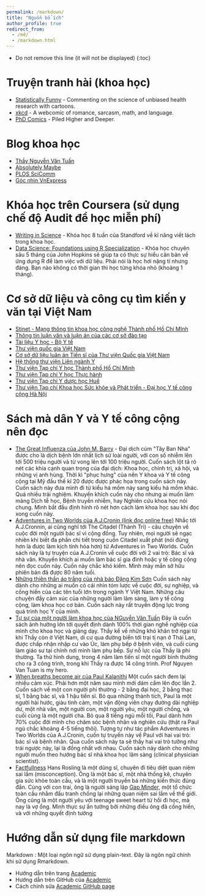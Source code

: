```yaml
---
permalink: /markdown/
title: "Nguồn bổ ích"
author_profile: true
redirect_from: 
  - /md/
  - /markdown.html
---
```


* Do not remove this line (it will not be displayed)
{:toc}

Truyện tranh hài (khoa học)
=====
- [Statistically Funny](https://statistically-funny.blogspot.com/) - Commenting on the science of unbiased health research with cartoons.
- [xkcd](https://xkcd.com/) - A webcomic of romance, sarcasm, math, and language.
- [PhD Comics](http://phdcomics.com/) - Piled Higher and Deeper.

Blog khoa học
=====
- [Thầy Nguyễn Văn Tuấn](https://nguyenvantuan.info/)
- [Absolutely Maybe](https://absolutelymaybe.plos.org/)
- [PLOS SciComm](https://scicomm.plos.org/)
- [Góc nhìn VnExpress](https://vnexpress.net/goc-nhin)

Khóa học trên Coursera (sử dụng chế độ Audit để học miễn phí)
=====
- [Writing in Science](https://www.coursera.org/learn/sciwrite) - Khóa học 8 tuần của Standford về kĩ năng viết lách trong khoa học.
- [Data Science: Foundations using R Specialization](https://www.coursera.org/specializations/data-science-foundations-r) - Khóa học chuyên sâu 5 tháng của John Hopkins sẽ giúp ta có thực sự hiểu căn bản về ứng dụng R để làm việc với dữ liệu. Phải nói là học hơi nặng tí nhưng đáng. Bạn nào không có thời gian thì học từng khóa nhỏ (khoảng 1 tháng).

Cơ sở dữ liệu và công cụ tìm kiến y văn tại Việt Nam
====
- [Stinet - Mạng thông tin khoa học công nghệ Thành phố Hồ Chí MInh](http://www.stinet.gov.vn/)
- [Thông tin luận văn và luận án của các cơ sở đào tạo](http://luanvan.moet.edu.vn/?page=1.31)
- [Tài liệu Y học - Bộ Y tế](http://tailieu.yte.gov.vn/)
- [Thư viện quốc gia Việt Nam](http://opac.nlv.gov.vn/pages/opac/wpid-home.html)
- [Cơ sở dữ liệu luân án Tiến sĩ của Thư viện Quốc gia Việt Nam](http://luanan.nlv.gov.vn/)
- [Hệ thống thư viện Liên ngành Y](http://lienthuvien.yte.gov.vn/)
- [Thư viện Tạp chí Y học Thành phố Hồ Chí Minh](https://yhoctphcm.ump.edu.vn/)
- [Thư viện Tạp chí Y học Thực hành](http://www.yhth.vn/thu-vien_l10.aspx)
- [Thư viện Tạp chí Y dược học Huế](http://jmp.huemed-univ.edu.vn/TkeBBTheonam.aspx)
- [Thư viện Tạp chí Khoa học Sức khỏe và Phát triển - Đại học Y tế công cộng Hà Nội](http://jhds.vn/advance-search)

Sách mà dân Y và Y tế công cộng nên đọc
====
- [The Great Influenza của John M. Barry](https://www.goodreads.com/book/show/29036.The_Great_Influenza) - Đại dịch cúm "Tây Ban Nha" được cho là dịch bệnh lớn nhất lịch sử loài người, với con số nhiễm lên tới 500 triệu người và từ vong lên tới 100 triệu người. Cuốn sách lột tả rõ nét các khía cạnh quan trọng của đại dịch: Khoa học, chính trị, xã hội, và những vị anh hùng. Thời kì "phục hưng" của nền Y khoa và Y tế công cộng tại Mỹ đầu thế kỉ 20 được được phác họa trong cuốn sách này. Cuốn sách này đưa mình đi từ kiểu há mồm này sang kiểu há mồm khác. Quá nhiều trải nghiệm. Khuyến khích cuốn này cho nhưng ai muốn làm mảng Dịch tễ học, Bệnh truyền nhiễm, hay Nghiên cứu khoa học nói chung. Mình bắt đầu định hình rõ nét hơn cách làm khoa học sau khi đọc xong cuốn này.
- [Adventures in Two Worlds của A.J.Cronin (link đọc online free)](https://archive.org/details/in.ernet.dli.2015.350313/page/n17/mode/2up) Nhắc tới A.J.Cronnin, ai cũng nghĩ tới The Citadel (Thành Trì) - câu chuyện về cuộc đời một người bác sĩ vì cộng đồng. Tuy nhiên, mọi người sẽ ngạc nhiên khi biết đa phần chi tiết trong cuốn Citadel xuất phát (nói đúng hơn là được làm kịch tính hóa hơn) từ Adventures in Two Worlds. Cuốn sách này là tự truyện của A.J.Cronin về cuộc đời với 2 vai trò: Bác sĩ và nhà văn. Khuyến khích ai muốn làm bác sĩ gia đình hoặc y tế công cộng nên đọc cuốn này. Cuốn này chắc khó kiếm. Mình mày mắn sở hữu phiên bản đã được 80 năm tuổi.
- [Những thiên thần áo trắng của nhà báo Đặng Kim Sơn](https://tiki.vn/nhung-thien-than-ao-trang-p338440.html) Cuốn sách này dành cho những ai muốn có cái nhìn tóm lược về cuộc đời, sự nghiệp, và cống hiến của các tên tuổi lớn trong ngành Y Việt Nam. Những câu chuyện đầy cảm xúc của những người làm lâm sàng, làm y tế công cộng, làm khoa học cơ bản. Cuốn sách này rất truyền động lực trong quá trình học Y của mình.
- [Tự sự của một người làm khoa học của NGuyễn Văn Tuấn](https://tiki.vn/tu-su-cua-mot-nguoi-lam-khoa-hoc-p375143.html) Đây là cuốn sách ảnh hưởng lớn tới quyết định dành 100% thời gian nghề nghiệp của mình cho khoa học và giảng dạy. Thầy kể về những khó khăn trở ngại từ khi Thầy còn ở Việt Nam, di cư qua đường biển tới trại tị nạn ở Thái Lan, được chấp nhận nhập cư vào Úc, làm phụ bếp ở bệnh viện, và cuối cùng làm giáo sư tại chính nơi mình làm phụ bếp. Sự nỗ lực của Thầy là phi thường. Ta thử hình dung, trong 4 năm làm tiến sĩ một người bình thường cho ra 3 công trình, trong khi Thầy ra được 14 công trình. Prof Nguyen Van Tuan is my hero.
- [When breaths become air của Paul Kalanithi](https://www.goodreads.com/book/show/25899336-when-breath-becomes-air) Một cuốn sách đem lại nhiều cảm xúc. Phải hơn một năm sau mình mới dám cầm lên đọc lần 2. Cuốn sách về một con người phi thường - 2 bằng đại học, 2 bằng thạc sĩ, 1 bằng bác sĩ, và 1 hậu tiến sĩ. Bỏ qua những thành tích, Paul là một người hài hước, giàu tình cảm, một vận động viên chạy đường dài nghiệp dư, một nhà văn, một người con, một người yêu, một người chồng, và cuối cùng là một người cha. Bỏ qua 8 tiếng ngủ mỗi tối, Paul dành hơn 70% cuộc đời mình cho chăm sóc bệnh nhân và nghiên cứu (thật ra Paul ngủ chắc khoảng 4-5 tiếng thôi). Tượng tự như tác phẩm Adventures in Two Worlds của A.J.Cronin, cuốn tự truyền này về Paul với hai vai trò: bác sĩ và bệnh nhân. Qua cuốn sách này ta sẽ thấy hai vai trò tưởng như trái ngược này, lại là đồng nhất với nhau. Cuốn sách này dành cho những người muốn theo hướng bác sĩ nhà khoa học lâm sàng (clinical physician scientist).
- [Factfullness](https://www.gatesnotes.com/Books/Factfulness) Hans Rosling là một dũng sĩ, chuyên đi tiêu diệt quan niệm sai lầm (misconception). Ông là một bác sĩ, một nhà thống kê, chuyên gia sức khỏe toàn cầu, và là một người truyền bá những kiến thức đúng đắn. Cùng với con trai, ông là người sáng lập [Gap Minder](https://www.gapminder.org/), một tổ chức toàn cầu nhằm đấu tranh chống lại những quan niệm sai lầm về thế giới. Ông cũng là một người yêu với teenage sweet heart từ hồi đi học, mà nay là vợ ổng. Mình thực sự ấn tưởng bởi những điều ông đã cống hiến, và với những quyết định tưởng 

Hướng dẫn sử dụng file markdown
======
Markdown
: Một loại ngôn ngữ sử dụng plain-text. Đây là ngôn ngữ chính khi sử dụng Rmarkdown.
- Hướng dẫn trên trang [Academic](https://academicpages.github.io/markdown/)
- Hướng dẫn trên GitHub của [Academic](https://github.com/academicpages/academicpages.github.io/blob/master/_pages/markdown.md)
- Cách chỉnh sửa [Academic GitHub page ](https://mmistakes.github.io/minimal-mistakes/docs/configuration/)
